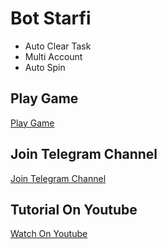 ﻿# Bot Starfi
- Auto Clear Task
- Multi Account
- Auto Spin

## Play Game
[Play Game](https://t.me/starsfibot/starsfi?startapp=1580490871)

## Join Telegram Channel
[Join Telegram Channel](https://t.me/dasarpemulung)

## Tutorial On Youtube
[Watch On Youtube](https://www.youtube.com/@dasarpemulung)
